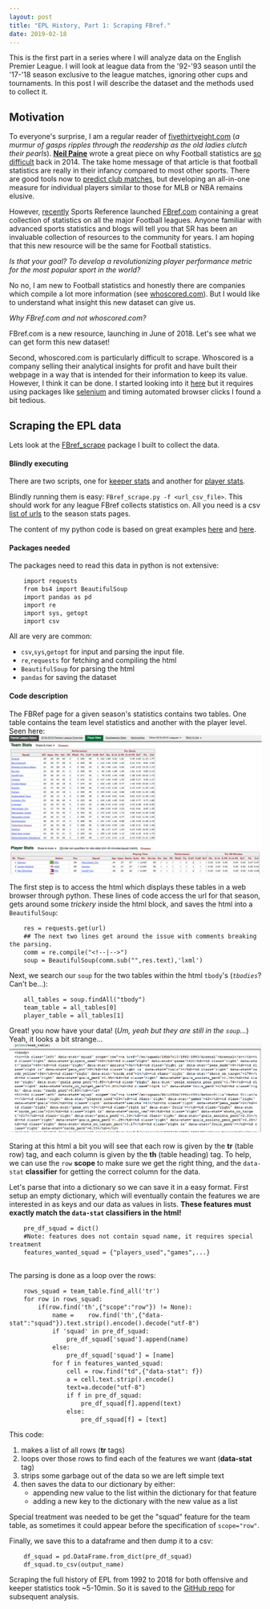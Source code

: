 ```yaml
---
layout: post
title: "EPL History, Part 1: Scraping FBref."
date: 2019-02-18
---
```


This is the first part in a series where I will analyze data on the English Premier League. I will look at league data from the '92-'93 season until the '17-'18 season exclusive to the league matches, ignoring other cups and tournaments. In this post I will describe the dataset and the methods used to collect it.

## Motivation

To everyone's surprise, I am a regular reader of [fivethirtyeight.com](https://fivethirtyeight.com/) (_a murmur of gasps ripples through the readership as the old ladies clutch their pearls_). [**Neil Paine**](https://twitter.com/neil_paine) wrote a great piece on why Football statistics are [so difficult](https://fivethirtyeight.com/features/what-analytics-can-teach-us-about-the-beautiful-game/) back in 2014. The take home message of that article is that football statistics are really in their infancy compared to most other sports. There are good tools now to [predict club matches](https://projects.fivethirtyeight.com/soccer-predictions/), but developing an all-in-one measure for individual players similar to those for MLB or NBA remains elusive. 

However, [recently](https://www.sports-reference.com/blog/2018/06/fbref-com-launches-today/) Sports Reference launched [FBref.com](https://fbref.com/) containing a great collection of statistics on all the major Football leagues. Anyone familiar with advanced sports statistics and blogs will tell you that SR has been an invaluable collection of resources to the community for years. I am hoping that this new resource will be the same for Football statistics.

_Is that your goal? To develop a revolutionizing player performance metric for the most popular sport in the world?_

No no, I am new to Football statistics and honestly there are companies which compile a lot more information (see [whoscored.com](https://www.whoscored.com/)). But I would like to understand what insight this new dataset can give us.

_Why FBref.com and not whoscored.com?_

FBref.com is a new resource, launching in June of 2018. Let's see what we can get form this new dataset!

Second, whoscored.com is particularly difficult to scrape. Whoscored is a company selling their analytical insights for profit and have built their webpage in a way that is intended for their information to keep its value. However, I think it can be done. I started looking into it [here](https://github.com/chmartin/FBref_scrape/blob/master/Notes_whoscored.ipynb) but it requires using packages like [selenium](https://www.seleniumhq.org/) and timing automated browser clicks I found a bit tedious.

## Scraping the EPL data

Lets look at the [FBref_scrape](https://github.com/chmartin/FBref_scrape) package I built to collect the data.

#### Blindly executing
There are two scripts, one for [keeper stats](https://github.com/chmartin/FBref_scrape/blob/master/FBref_gk_scrape.py) and another for [player stats](https://github.com/chmartin/FBref_scrape/blob/master/FBref_scrape.py). 

Blindly running them is easy: `FBref_scrape.py -f <url_csv_file>`.
This should work for any league FBref collects statistics on. All you need is a csv [list of urls](https://github.com/chmartin/FBref_scrape/blob/master/Fbref_URLs.csv) to the season stats pages.

The content of my python code is based on great examples [here](https://medium.com/@smehta/scrape-and-create-your-own-beautiful-dataset-from-sports-reference-com-using-beautifulsoup-python-c26d6920684e) and [here](https://github.com/BenKite/baseball_data/blob/master/baseballReferenceScrape.py).

#### Packages needed

The packages need to read this data in python is not extensive:
```
    import requests
    from bs4 import BeautifulSoup
    import pandas as pd
    import re
    import sys, getopt
    import csv
```

All are very are common:
* `csv`,`sys`,`getopt` for input and parsing the input file.
* `re`,`requests` for fetching and compiling the html
* `BeautifulSoup` for parsing the html
* `pandas` for saving the dataset

#### Code description

The FBRef page for a given season's statistics contains two tables. One table contains the team level statistics and another with the player level. Seen here:
![Fbref Screenshot](/assets/images/FBrefshot.png)

The first step is to access the html which displays these tables in a web browser through python. These lines of code access the url for that season, gets around some _trickery_ inside the html block, and saves the html into a `BeautifulSoup`:

```
    res = requests.get(url)
    ## The next two lines get around the issue with comments breaking the parsing.
    comm = re.compile("<!--|-->")
    soup = BeautifulSoup(comm.sub("",res.text),'lxml')
```
Next, we search our `soup` for the two tables within the html `tbody`'s (_`tbodies`_? Can't be...):
```
    all_tables = soup.findAll("tbody")
    team_table = all_tables[0]
    player_table = all_tables[1]
```

Great! you now have your data! (_Um, yeah but they are still in the `soup`..._) Yeah, it looks a bit strange...
![html Screenshot](/assets/images/FBhtmlshot.png)

Staring at this html a bit you will see that each row is given by the **tr** (table row) tag, and each column is given by the **th** (table heading) tag. To help, we can use the `row` **scope** to make sure we get the right thing, and the `data-stat` **classifier** for getting the correct column for the data.

Let's parse that into a dictionary so we can save it in a easy format. First setup an empty dictionary, which will eventually contain the features we are interested in as keys and our data as values in lists. **These features must exactly match the `data-stat` classifiers in the html!**

```
	pre_df_squad = dict()
    #Note: features does not contain squad name, it requires special treatment
    features_wanted_squad = {"players_used","games",...}
    
```
The parsing is done as a loop over the rows:

```
    rows_squad = team_table.find_all('tr')
    for row in rows_squad:
        if(row.find('th',{"scope":"row"}) != None):
            name =    row.find('th',{"data-stat":"squad"}).text.strip().encode().decode("utf-8")
            if 'squad' in pre_df_squad:
                pre_df_squad['squad'].append(name)
            else:
                pre_df_squad['squad'] = [name]
            for f in features_wanted_squad:
                cell = row.find("td",{"data-stat": f})
                a = cell.text.strip().encode()
                text=a.decode("utf-8")
                if f in pre_df_squad:
                    pre_df_squad[f].append(text)
                else:
                    pre_df_squad[f] = [text]
```

This code:
1. makes a list of all rows (**tr** tags)
2. loops over those rows to find each of the features we want (**data-stat** tag)
3. strips some garbage out of the data so we are left simple text
4. then saves the data to our dictionary by either:
    * appending new value to the list within the dictionary for that feature
    * adding a new key to the dictionary with the new value as a list
    
Special treatment was needed to be get the "squad" feature for the team table, as sometimes it could appear before the specification of `scope="row"`. 

Finally, we save this to a dataframe and then dump it to a csv:

```
    df_squad = pd.DataFrame.from_dict(pre_df_squad)
    df_squad.to_csv(output_name)
```

Scraping the full history of EPL from 1992 to 2018 for both offensive and keeper statistics took ~5-10min. So it is saved to the [GitHub repo](https://github.com/chmartin/FBref_scrape) for subsequent analysis.
